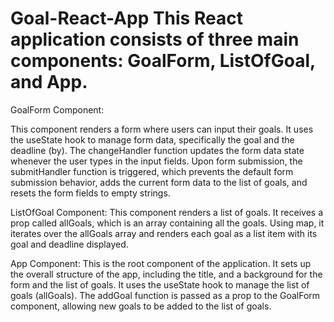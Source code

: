 # Goal-React-App This React application consists of three main components: GoalForm, ListOfGoal, and App.

GoalForm Component:

This component renders a form where users can input their goals.
It uses the useState hook to manage form data, specifically the goal and the deadline (by).
The changeHandler function updates the form data state whenever the user types in the input fields.
Upon form submission, the submitHandler function is triggered, which prevents the default form submission behavior, adds the current form data to the list of goals, and resets the form fields to empty strings.

ListOfGoal Component:
This component renders a list of goals.
It receives a prop called allGoals, which is an array containing all the goals.
Using map, it iterates over the allGoals array and renders each goal as a list item with its goal and deadline displayed.

App Component:
This is the root component of the application.
It sets up the overall structure of the app, including the title, and a background for the form and the list of goals.
It uses the useState hook to manage the list of goals (allGoals).
The addGoal function is passed as a prop to the GoalForm component, allowing new goals to be added to the list of goals.
